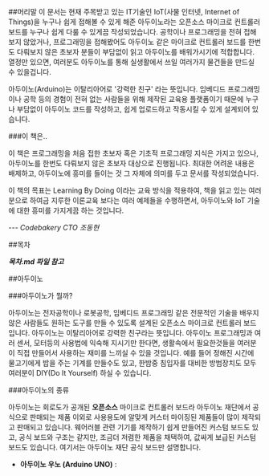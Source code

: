 ##머리말
이 문서는 현재 주목받고 있는 IT기술인 IoT(사물 인터넷, Internet of Things)을 누구나 쉽게 접해볼 수 있게 해준 아두이노라는 오픈소스 마이크로 컨트롤러 보드를 누구나 쉽게 다룰 수 있게끔 작성되었습니다. 공학이나 프로그래밍을 전혀 접해보지 않았거나, 프로그래밍을 접해봤어도 아두이노 같은 마이크로 컨트롤러 보드를 한번도 다뤄보지 않은 초보자 분들이 부담없이 읽고 아두이노를 배워가시기에 적합합니다. 열정만 있으면, 여러분도 아두이노를 통해 실생활에서 쓰일 여러가지 물건들을 만드실 수 있을겁니다.

아두이노(Arduino)는 이탈리아어로 '강력한 친구' 라는 뜻입니다. 임베디드 프로그래밍이나 공학 등의 경험이 전혀 없는 사람들을 위해 제작된 교육용 플랫폼이기 때문에 누구나 부담없이 아두이노 코드를 작성하고, 쉽게 업로드하고 작동시킬 수 있게 설계되어 있습니다.

###이 책은..

이 책은 프로그래밍을 처음 접한 초보자 혹은 기초적 프로그래밍 지식은 가지고 있으나, 아두이노를 한번도 다뤄보지 않은 초보자 대상으로 진행됩니다. 최대한 어려운 내용은 배제하고, 아두이노에 흥미를 들이는 것 그 자체에 의미를 두고 문서를 작성되었습니다.

이 책의 목표는 Learning By Doing 이라는 교육 방식을 적용하여, 책을 읽고 있는 여러분으로 하여금 지루한 이론교육 보다는 여러 예제들을 수행하면서, 아두이노와 IoT 기술에 대한 흥미를 가지게끔 하는 것입니다.

*--- Codebakery CTO 조동현*

##목차

***목차.md 파일 참고***

##아두이노

###아두이노가 뭘까?

아두이노는 전자공학이나 로봇공학, 임베디드 프로그래밍 같은 전문적인 기술을 배우지 않은 사람들도 원하는 도구를 만들 수 있도록 설계된 오픈소스 마이크로 컨트롤러 보드입니다. 아두이노는 이탈리아어로 강력한 친구라는 뜻입니다. 아두이노 프로그래밍과 여러 센서, 모터등의 사용법에 익숙해 지시기만 한다면, 생활속에서 필요한것들을 여러분이 직접 만들어서 사용하는 재미를 느끼실 수 있을 것입니다. 예를 들어 정해진 시간에 물고기에게 밥을 주는 기계를 만들수도 있고, 한밤중 침입자를 대비한 방범장치도 모두 여러분이 DIY(Do It Yourself) 하실 수 있습니다.

###아두이노의 종류

아두이노는 회로도가 공개된 **오픈소스** 마이크로 컨트롤러 보드라 아두이노 재단에서 공식으로 판매되는 제품 이외로 사용용도에 알맞게 커스터 마이징된 제품들이 많이 제작되고 판매되고 있습니다. 웨어러블 관련 기기를 제작하기 쉽게 만들어진 커스텀 보드도 있고, 공식 보드와 구조는 같지만, 조금더 저렴한 제품을 채택하여, 값싸게 보급된 커스텀 보드도 있습니다. 여기서는 아두이노 재단 공식 보드만 설명합니다.

* **아두이노 우노 (Arduino UNO)** : 